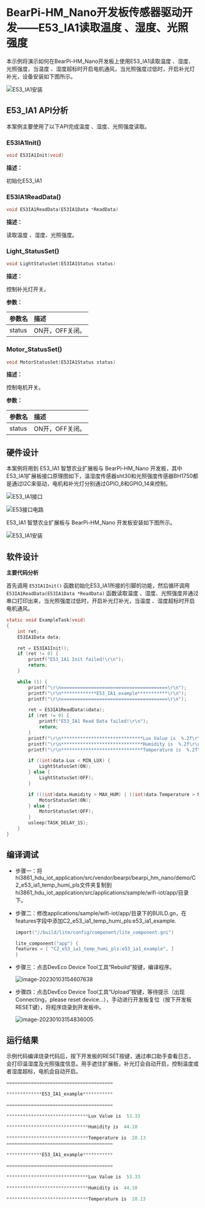 # BearPi-HM_Nano开发板传感器驱动开发——E53_IA1读取温度 、湿度、光照强度
本示例将演示如何在BearPi-HM_Nano开发板上使用E53_IA1读取温度 、湿度、光照强度，当温度 、湿度超标时开启电机通风，当光照强度过低时，开启补光灯补光，设备安装如下图所示。

![E53_IA1安装](/src/vendor/bearpi/bearpi_hm_nano/doc/figures/C2_e53_ia1_temp_humi_pls/E53_IA1安装.png "E53_IA1安装")

## E53_IA1 API分析
本案例主要使用了以下API完成温度 、湿度、光照强度读取。
### E53IA1Init()
```C
void E53IA1Init(void)
```
 **描述：**

初始化E53_IA1

### E53IA1ReadData()
```C
void E53IA1ReadData(E53IA1Data *ReadData)
```
 **描述：**

读取温度 、湿度、光照强度。
### Light_StatusSet()
```C
void LightStatusSet(E53IA1Status status)
```
 **描述：**
 
控制补光灯开关。

**参数：**

|参数名|描述|
|:--|:------| 
| status | ON开，OFF关闭。  |

### Motor_StatusSet()
```C
void MotorStatusSet(E53IA1Status status)
```
 **描述：**

控制电机开关。

**参数：**

|参数名|描述|
|:--|:------| 
| status | ON开，OFF关闭。  |

## 硬件设计
本案例将用到 E53_IA1 智慧农业扩展板与 BearPi-HM_Nano 开发板，其中E53_IA1扩展板接口原理图如下，温湿度传感器sht30和光照强度传感器BH1750都是通过I2C来驱动，电机和补光灯分别通过GPIO_8和GPIO_14来控制。

![E53_IA1接口](/src/vendor/bearpi/bearpi_hm_nano/doc/figures/C2_e53_ia1_temp_humi_pls/E53_IA1接口.png "E53_IA1接口")

![E53接口电路](/src/vendor/bearpi/bearpi_hm_nano/doc/figures/C2_e53_ia1_temp_humi_pls/E53接口电路.png "E53接口电路")

E53_IA1 智慧农业扩展板与 BearPi-HM_Nano 开发板安装如下图所示。

![E53_IA1安装](/src/vendor/bearpi/bearpi_hm_nano/doc/figures/C2_e53_ia1_temp_humi_pls/E53_IA1安装.png "E53_IA1安装")

## 软件设计

**主要代码分析**


首先调用 `E53IA1Init()` 函数初始化E53_IA1所接的引脚的功能，然后循环调用 `E53IA1ReadData(E53IA1Data *ReadData)` 函数读取温度 、湿度、光照强度并通过串口打印出来，当光照强度过低时，开启补光灯补光，当温度 、湿度超标时开启电机通风。

```C
static void ExampleTask(void)
{
    int ret;
    E53IA1Data data;

    ret = E53IA1Init();
    if (ret != 0) {
        printf("E53_IA1 Init failed!\r\n");
        return;
    }

    while (1) {
        printf("\r\n=======================================\r\n");
        printf("\r\n*************E53_IA1_example***********\r\n");
        printf("\r\n=======================================\r\n");

        ret = E53IA1ReadData(&data);
        if (ret != 0) {
            printf("E53_IA1 Read Data failed!\r\n");
            return;
        }
        printf("\r\n******************************Lux Value is  %.2f\r\n", data.Lux);
        printf("\r\n******************************Humidity is  %.2f\r\n", data.Humidity);
        printf("\r\n******************************Temperature is  %.2f\r\n", data.Temperature);

        if ((int)data.Lux < MIN_LUX) {
            LightStatusSet(ON);
        } else {
            LightStatusSet(OFF);
        }

        if (((int)data.Humidity > MAX_HUM) | ((int)data.Temperature > MAX_TEMP)) {
            MotorStatusSet(ON);
        } else {
            MotorStatusSet(OFF);
        }
        usleep(TASK_DELAY_1S);
    }
}
```



## 编译调试


* 步骤一：将hi3861_hdu_iot_application/src/vendor/bearpi/bearpi_hm_nano/demo/C2_e53_ia1_temp_humi_pls文件夹复制到hi3861_hdu_iot_application/src/applications/sample/wifi-iot/app/目录下。

* 步骤二：修改applications/sample/wifi-iot/app/目录下的BUILD.gn，在features字段中添加C2_e53_ia1_temp_humi_pls:e53_ia1_example.

    ```c
    import("//build/lite/config/component/lite_component.gni")

    lite_component("app") {
    features = [ "C2_e53_ia1_temp_humi_pls:e53_ia1_example", ]
    }
    ```
* 步骤三：点击DevEco Device Tool工具“Rebuild”按键，编译程序。

    ![image-20230103154607638](/doc/pic/image-20230103154607638.png)

* 步骤四：点击DevEco Device Tool工具“Upload”按键，等待提示（出现Connecting，please reset device...），手动进行开发板复位（按下开发板RESET键），将程序烧录到开发板中。

    ![image-20230103154836005](/doc/pic/image-20230103154836005.png)    
    


## 运行结果

示例代码编译烧录代码后，按下开发板的RESET按键，通过串口助手查看日志，会打印温湿度及光照强度信息。用手遮住扩展板，补光灯会自动开启，控制温度或者湿度超标，电机会自动开启。
```c
=======================================

*************E53_IA1_example***********

=======================================

******************************Lux Value is  53.33

******************************Humidity is  44.10

******************************Temperature is  28.13
=======================================

*************E53_IA1_example***********

=======================================

******************************Lux Value is  53.33

******************************Humidity is  44.10

******************************Temperature is  28.13
```

